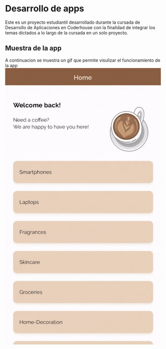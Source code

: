 # Desarrollo de apps
Este es un proyecto estudiantil desarrollado durante la cursada de Desarrollo de Aplicaciones en Coderhouse con la finalidad de integrar los temas dictados a lo largo de la cursada en un solo proyecto.

## Muestra de la app
A continuacion se muestra un gif que permite visulizar el funcionamiento de la app
![](https://github.com/fiofiorito/proyecto-entregable-desarrollo-apps/blob/main/assets/app.gif)